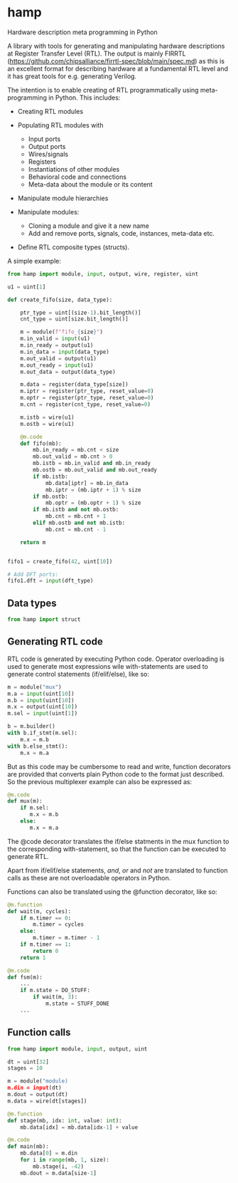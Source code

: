 # hamp
Hardware description meta programming in Python

A library with tools for generating and manipulating hardware descriptions at
Register Transfer Level (RTL).  The output is mainly FIRRTL
(https://github.com/chipsalliance/firrtl-spec/blob/main/spec.md) as this is
an excellent format for describing hardware at a fundamental RTL level
and it has great tools for e.g. generating Verilog.

The intention is to enable creating of RTL programmatically using
meta-programming in Python.  This includes:

- Creating RTL modules
- Populating RTL modules with
    - Input ports
    - Output ports
    - Wires/signals
    - Registers
    - Instantiations of other modules
    - Behavioral code and connections
    - Meta-data about the module or its content

- Manipulate module hierarchies
- Manipulate modules:
    - Cloning a module and give it a new name
    - Add and remove ports, signals, code, instances, meta-data etc.

- Define RTL composite types (structs).

A simple example:
```Python
from hamp import module, input, output, wire, register, uint

u1 = uint[1]

def create_fifo(size, data_type):

    ptr_type = uint[(size-1).bit_length()]
    cnt_type = uint[size.bit_length()]

    m = module(f"fifo_{size}")
    m.in_valid = input(u1)
    m.in_ready = output(u1)
    m.in_data = input(data_type)
    m.out_valid = output(u1)
    m.out_ready = input(u1)
    m.out_data = output(data_type)

    m.data = register(data_type[size])
    m.iptr = register(ptr_type, reset_value=0)
    m.optr = register(ptr_type, reset_value=0)
    m.cnt = register(cnt_type, reset_value=0)

    m.istb = wire(u1)
    m.ostb = wire(u1)

    @m.code
    def fifo(mb):
        mb.in_ready = mb.cnt < size
        mb.out_valid = mb.cnt > 0
        mb.istb = mb.in_valid and mb.in_ready
        mb.ostb = mb.out_valid and mb.out_ready
        if mb.istb:
            mb.data[iptr] = mb.in_data
            mb.iptr = (mb.iptr + 1) % size
        if mb.ostb:
            mb.optr = (mb.optr + 1) % size
        if mb.istb and not mb.ostb:
            mb.cnt = mb.cnt + 1
        elif mb.ostb and not mb.istb:
            mb.cnt = mb.cnt - 1

    return m


fifo1 = create_fifo(42, uint[10])

# Add DFT ports:
fifo1.dft = input(dft_type)

```

## Data types

```Python
from hamp import struct
```

## Generating RTL code

RTL code is generated by executing Python code.  Operator overloading is used
to generate most expressions wile with-statements are used to generate control
statements (if/elif/else), like so:

```Python
m = module("mux")
m.a = input(uint[10])
m.b = input(uint[10])
m.x = output(uint[10])
m.sel = input(uint[1])

b = m.builder()
with b.if_stmt(m.sel):
    m.x = m.b
with b.else_stmt():
    m.x = m.a
```

But as this code may be cumbersome to read and write, function decorators are
provided that converts plain Python code to the format just described.
So the previous multiplexer example can also be expressed as:

```Python
@m.code
def mux(m):
    if m.sel:
       m.x = m.b
    else:
       m.x = m.a
```

The @code decorator translates the if/else statments in the mux function to the
corresponding with-statement, so that the function can be executed to generate
RTL.

Apart from if/elif/else statements, *and*, *or* and *not* are translated to
function calls as these are not overloadable operators in Python.

Functions can also be translated using the @function decorator, like so:

```Python
@m.function
def wait(m, cycles):
    if m.timer == 0:
        m.timer = cycles
    else:
        m.timer = m.timer - 1
    if m.timer == 1:
        return 0
    return 1

@m.code
def fsm(m):
    ...
    if m.state = DO_STUFF:
        if wait(m, 3):
            m.state = STUFF_DONE
    ...
```

## Function calls

```Python
from hamp import module, input, output, uint

dt = uint[32]
stages = 10

m = module("module)
m.din = input(dt)
m.dout = output(dt)
m.data = wire(dt[stages])

@m.function
def stage(mb, idx: int, value: int):
    mb.data[idx] = mb.data[idx-1] + value

@m.code
def main(mb):
    mb.data[0] = m.din
    for i in range(mb, 1, size):
        mb.stage(i, -42)
    mb.dout = m.data[size-1]

```

